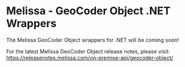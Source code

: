 # Melissa - GeoCoder Object .NET Wrappers

The Melissa GeoCoder Object wrappers for .NET will be coming soon!

For the latest Melissa GeoCoder Object release notes, please visit: https://releasenotes.melissa.com/on-premise-api/geocoder-object/
